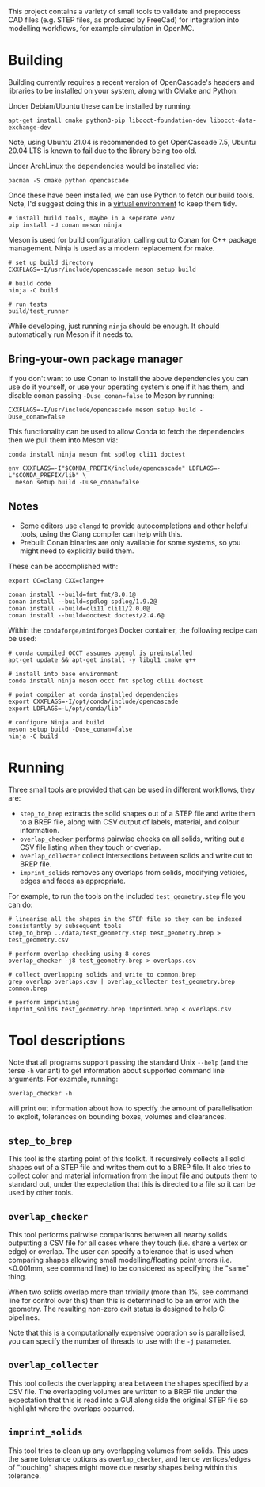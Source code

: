 This project contains a variety of small tools to validate and
preprocess CAD files (e.g. STEP files, as produced by FreeCad) for
integration into modelling workflows, for example simulation in
OpenMC.

# Building

Building currently requires a recent version of OpenCascade's headers
and libraries to be installed on your system, along with CMake and
Python.

Under Debian/Ubuntu these can be installed by running:

```shell
apt-get install cmake python3-pip libocct-foundation-dev libocct-data-exchange-dev
```

Note, using Ubuntu 21.04 is recommended to get OpenCascade 7.5, Ubuntu
20.04 LTS is known to fail due to the library being too old.

Under ArchLinux the dependencies would be installed via:

```shell
pacman -S cmake python opencascade
```

Once these have been installed, we can use Python to fetch our build
tools. Note, I'd suggest doing this in a [virtual environment][pyvenv]
to keep them tidy.

```shell
# install build tools, maybe in a seperate venv
pip install -U conan meson ninja
```

Meson is used for build configuration, calling out to Conan for C++
package management. Ninja is used as a modern replacement for make.

```shell
# set up build directory
CXXFLAGS=-I/usr/include/opencascade meson setup build

# build code
ninja -C build

# run tests
build/test_runner
```

While developing, just running `ninja` should be enough. It should
automatically run Meson if it needs to.

## Bring-your-own package manager

If you don't want to use Conan to install the above dependencies you
can use do it yourself, or use your operating system's one if it has
them, and disable conan passing `-Duse_conan=false` to Meson by
running:

```shell
CXXFLAGS=-I/usr/include/opencascade meson setup build -Duse_conan=false
```

This functionality can be used to allow Conda to fetch the
dependencies then we pull them into Meson via:

```shell
conda install ninja meson fmt spdlog cli11 doctest

env CXXFLAGS=-I"$CONDA_PREFIX/include/opencascade" LDFLAGS=-L"$CONDA_PREFIX/lib" \
  meson setup build -Duse_conan=false
```

## Notes

 * Some editors use `clangd` to provide autocompletions and other
   helpful tools, using the Clang compiler can help with this.
 * Prebuilt Conan binaries are only available for some systems, so you
   might need to explicitly build them.

These can be accomplished with:

```shell
export CC=clang CXX=clang++

conan install --build=fmt fmt/8.0.1@
conan install --build=spdlog spdlog/1.9.2@
conan install --build=cli11 cli11/2.0.0@
conan install --build=doctest doctest/2.4.6@
```

Within the `condaforge/miniforge3` Docker container, the following
recipe can be used:

```shell
# conda compiled OCCT assumes opengl is preinstalled
apt-get update && apt-get install -y libgl1 cmake g++

# install into base environment
conda install ninja meson occt fmt spdlog cli11 doctest

# point compiler at conda installed dependencies
export CXXFLAGS=-I/opt/conda/include/opencascade
export LDFLAGS=-L/opt/conda/lib"

# configure Ninja and build
meson setup build -Duse_conan=false
ninja -C build
```

# Running

Three small tools are provided that can be used in different
workflows, they are:

 * `step_to_brep` extracts the solid shapes out of a STEP file and
   write them to a BREP file, along with CSV output of labels,
   material, and colour information.
 * `overlap_checker` performs pairwise checks on all solids, writing
   out a CSV file listing when they touch or overlap.
 * `overlap_collecter` collect intersections between solids and write
   out to BREP file.
 * `imprint_solids` removes any overlaps from solids, modifying
   veticies, edges and faces as appropriate.

For example, to run the tools on the included `test_geometry.step`
file you can do:

```shell
# linearise all the shapes in the STEP file so they can be indexed consistantly by subsequent tools
step_to_brep ../data/test_geometry.step test_geometry.brep > test_geometry.csv

# perform overlap checking using 8 cores
overlap_checker -j8 test_geometry.brep > overlaps.csv

# collect overlapping solids and write to common.brep
grep overlap overlaps.csv | overlap_collecter test_geometry.brep common.brep

# perform imprinting
imprint_solids test_geometry.brep imprinted.brep < overlaps.csv
```

# Tool descriptions

Note that all programs support passing the standard Unix `--help` (and
the terse `-h` variant) to get information about supported command
line arguments. For example, running:

```shell
overlap_checker -h
```

will print out information about how to specify the amount of
parallelisation to exploit, tolerances on bounding boxes, volumes and
clearances.

## `step_to_brep`

This tool is the starting point of this toolkit. It recursively
collects all solid shapes out of a STEP file and writes them out to a
BREP file. It also tries to collect color and material information
from the input file and outputs them to standard out, under the
expectation that this is directed to a file so it can be used by other
tools.

## `overlap_checker`

This tool performs pairwise comparisons between all nearby solids
outputting a CSV file for all cases where they touch (i.e. share a
vertex or edge) or overlap. The user can specify a tolerance that is
used when comparing shapes allowing small modelling/floating point
errors (i.e. <0.001mm, see command line) to be considered as
specifying the "same" thing.

When two solids overlap more than trivially (more than 1%, see command
line for control over this) then this is determined to be an error
with the geometry. The resulting non-zero exit status is designed to
help CI pipelines.

Note that this is a computationally expensive operation so is
parallelised, you can specify the number of threads to use with the
`-j` parameter.

## `overlap_collecter`

This tool collects the overlapping area between the shapes specified
by a CSV file. The overlapping volumes are written to a BREP file
under the expectation that this is read into a GUI along side the
original STEP file so highlight where the overlaps occurred.

## `imprint_solids`

This tool tries to clean up any overlapping volumes from solids. This
uses the same tolerance options as `overlap_checker`, and hence
vertices/edges of "touching" shapes might move due nearby shapes being
within this tolerance.

[pyvenv]: https://docs.python.org/3/tutorial/venv.html

